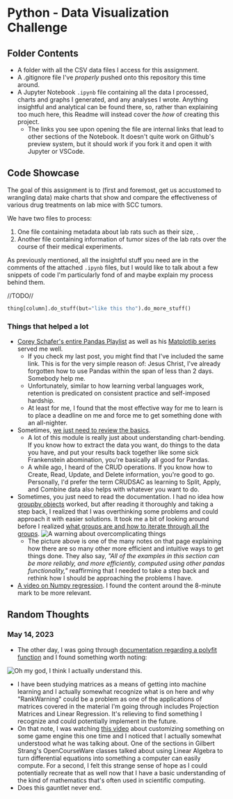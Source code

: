 # Python - Data Visualization Challenge

## Folder Contents
- A folder with all the CSV data files I access for this assignment.
- A .gitignore file I've *properly* pushed onto this repository this time around.
- A Jupyter Notebook `.ipynb` file containing all the data I processed, charts and graphs I generated, and any analyses I wrote. Anything insightful and analytical can be found there, so, rather than explaining too much here, this Readme will instead cover the *how* of creating this project.
  - The links you see upon opening the file are internal links that lead to other sections of the Notebook. It doesn't quite work on Github's preview system, but it should work if you fork it and open it with Jupyter or VSCode.

## Code Showcase
The goal of this assignment is to (first and foremost, get us accustomed to wrangling data) make charts that show and compare the effectiveness of various drug treatments on lab mice with SCC tumors.

We have two files to process:
1. One file containing metadata about lab rats such as their size, .
2. Another file containing information of tumor sizes of the lab rats over the course of their medical experiments.

As previously mentioned, all the insightful stuff you need are in the comments of the attached `.ipynb` files, but I would like to talk about a few snippets of code I'm particularly fond of and maybe explain my process behind them.

//TODO//
```python
thing[column].do_stuff(but="like this tho").do_more_stuff()
```

### Things that helped a lot
- [Corey Schafer's entire Pandas Playlist](https://www.youtube.com/playlist?list=PL-osiE80TeTsWmV9i9c58mdDCSskIFdDS) as well as his [Matplotlib series](https://www.youtube.com/playlist?list=PL-osiE80TeTvipOqomVEeZ1HRrcEvtZB_) served me well.
  - If you check my last post, you might find that I've included the same link. This is for the very simple reason of: Jesus Christ, I've already forgotten how to use Pandas within the span of less than 2 days. Somebody help me.
  - Unfortunately, similar to how learning verbal languages work, retention is predicated on consistent practice and self-imposed hardship.
  - At least for me, I found that the most effective way for me to learn is to place a deadline on me and force me to get something done with an all-nighter.
- Sometimes, [we just need to review the basics](https://stackoverflow.com/questions/28272137/pandas-how-to-filter-a-series).
  - A lot of this module is really just about understanding chart-bending. If you know how to extract the data you want, do things to the data you have, and put your results back together like some sick Frankenstein abomination, you're basically all good for Pandas.
  - A while ago, I heard of the CRUD operations. If you know how to Create, Read, Update, and Delete information, you're good to go. Personally, I'd prefer the term CRUDSAC as learning to Split, Apply, and Combine data also helps with whatever you want to do.
- Sometimes, you just need to read the documentation. I had no idea how [groupby objects](http://pandas.pydata.org/pandas-docs/stable/user_guide/groupby.html) worked, but after reading it thoroughly and taking a step back, I realized that I was overthinking some problems and could approach it with easier solutions. It took me a bit of looking around before I realized [what groups are and how to iterate through all the groups](https://www.youtube.com/watch?v=Wb2Tp35dZ-I).
![A warning about overcomplicating things](https://cdn.discordapp.com/attachments/1107347677831778364/1107372752073130004/image.png)
  - The picture above is one of the many notes on that page explaining how there are so many other more efficient and intuitive ways to get things done. They also say, *"All of the examples in this section can be more reliably, and more efficiently, computed using other pandas functionality,"* reaffirming that I needed to take a step back and rethink how I should be approaching the problems I have.
- [A video on Numpy regression](https://www.youtube.com/watch?v=EMIyRmrPWJQ). I found the content around the 8-minute mark to be more relevant.

## Random Thoughts
### May 14, 2023
- The other day, I was going through [documentation regarding a polyfit function](https://numpy.org/doc/stable/reference/generated/numpy.polyfit.html) and I found something worth noting:

![Oh my god, I think I actually understand this.](https://cdn.discordapp.com/attachments/1107347677831778364/1107363804284723210/image.png)
- I have been studying matrices as a means of getting into machine learning and I actually somewhat recognize what is on here and why "RankWarning" could be a problem as one of the applications of matrices covered in the material I'm going through includes Projection Matrices and Linear Regression. It's relieving to find something I recognize and could potentially implement in the future.
- On that note, I was watching [this video](https://www.youtube.com/watch?v=KPoeNZZ6H4s) about customizing something on some game engine this one time and I noticed that I actually somewhat understood what he was talking about. One of the sections in Gilbert Strang's OpenCourseWare classes talked about using Linear Algebra to turn differential equations into something a computer can easily compute. For a second, I felt this strange sense of hope as I could potentially recreate that as well now that I have a basic understanding of the kind of mathematics that's often used in scientific computing.
- Does this gauntlet never end.
